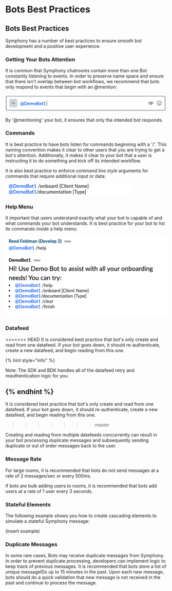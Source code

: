 # Bots Best Practices

## Bots Best Practices

Symphony has a number of best practices to ensure smooth bot development and a positive user experience.

### Getting Your Bots Attention

It is common that Symphony chatrooms contain more than one Bot constantly listening to events. In order to preserve name space and ensure that there isn't overlap between bot workflows, we recommend that bots only respond to events that begin with an @mention:

![](../.gitbook/assets/screen-shot-2020-07-22-at-4.09.09-pm.png)

By '@mentioning' your bot, it ensures that only the intended bot responds.

### Commands

It is best practice to have bots listen for commands beginning with a '/'. This naming convention makes it clear to other users that you are trying to get a bot's attention. Additionally, it makes it clear to your bot that a user is instructing it to do something and kick off its intended workflow.

It is also best practice to enforce command line style arguments for commands that require additional input or data:

![](../.gitbook/assets/screen-shot-2020-07-22-at-4.41.50-pm.png)

### Help Menu

It important that users understand exactly what your bot is capable of and what commands your bot understands. It is best practice for your bot to list its commands inside a help menu:

![](../.gitbook/assets/screen-shot-2020-07-22-at-4.41.10-pm.png)

### Datafeed

&lt;&lt;&lt;&lt;&lt;&lt;&lt; HEAD It is considered best practice that bot's only create and read from one datafeed. If your bot goes down, it should re-authenticate, create a new datafeed, and begin reading from this one.

{% hint style="info" %}

Note: The SDK and BDK handles all of the datafeed retry and reauthentication logic for you.

## {% endhint %}

It is considered best practice that bot's only create and read from one datafeed. If your bot goes down, it should re-authenticate, create a new datafeed, and begin reading from this one.

> > > > > > > master

Creating and reading from multiple datafeeds concurrently can result in your bot processing duplicate messages and subsequently sending duplicate or out of order messages back to the user.

### Message Rate

For large rooms, it is recommended that bots do not send messages at a rate of 2 messages/sec or every 500ms.

If bots are bulk adding users to rooms, it is recommended that bots add users at a rate of 1 user every 3 seconds.

### Stateful Elements

The following example shows you how to create cascading elements to simulate a stateful Symphony message:

\(insert example\)

### Duplicate Messages

In some rare cases, Bots may receive duplicate messages from Symphony. In order to prevent duplicate processing, developers can implement logic to keep track of previous messages. It is recommended that bots store a list of unique messageIDs up to 15 minutes in the past. Upon each new message, bots should do a quick validation that new message is not received in the past and continue to process the message.

